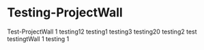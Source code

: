 Testing-ProjectWall
===================

Test-ProjectWall
1
testing12
testing1
testing3
testing20
testing2
test
testingtWall
1
testing
1
